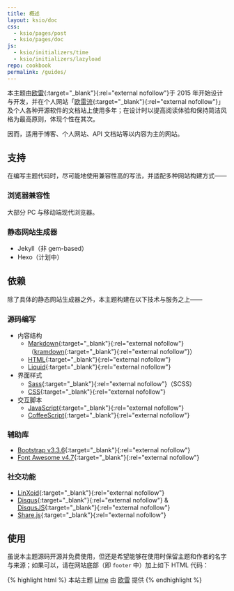 ```yaml
---
title: 概述
layout: ksio/doc
css:
  - ksio/pages/post
  - ksio/pages/doc
js:
  - ksio/initializers/time
  - ksio/initializers/lazyload
repo: cookbook
permalink: /guides/
---
```


本主题由[欧雷](https://linxoid.com/ourai/?utm_source=ourai.github.io/lime){:target="_blank"}{:rel="external nofollow"}于 2015 年开始设计与开发，并在个人网站「[欧雷流](https://ourai.ws/?utm_source=ourai.github.io/lime){:target="_blank"}{:rel="external nofollow"}」及个人各种开源软件的文档站上使用多年；在设计时以提高阅读体验和保持简洁风格为最高原则，体现个性在其次。

因而，适用于博客、个人网站、API 文档站等以内容为主的网站。

## 支持

在编写主题代码时，尽可能地使用兼容性高的写法，并适配多种网站构建方式——

### 浏览器兼容性

大部分 PC 与移动端现代浏览器。

### 静态网站生成器

- Jekyll（非 gem-based）
- Hexo（计划中）

## 依赖

除了具体的静态网站生成器之外，本主题构建在以下技术与服务之上——

### 源码编写

- 内容结构
  - [Markdown](https://www.markdownguide.org/){:target="_blank"}{:rel="external nofollow"}（[kramdown](https://kramdown.gettalong.org/){:target="_blank"}{:rel="external nofollow"}）
  - [HTML](https://developer.mozilla.org/en-US/docs/Web/HTML){:target="_blank"}{:rel="external nofollow"}
  - [Liquid](https://shopify.dev/docs/api/liquid){:target="_blank"}{:rel="external nofollow"}
- 界面样式
  - [Sass](https://sass-lang.com/){:target="_blank"}{:rel="external nofollow"}（SCSS）
  - [CSS](https://developer.mozilla.org/en-US/docs/Web/CSS){:target="_blank"}{:rel="external nofollow"}
- 交互脚本
  - [JavaScript](https://developer.mozilla.org/en-US/docs/Web/JavaScript){:target="_blank"}{:rel="external nofollow"}
  - [CoffeeScript](https://coffeescript.org/){:target="_blank"}{:rel="external nofollow"}

### 辅助库

- [Bootstrap v3.3.6](https://getbootstrap.com/docs/3.3/){:target="_blank"}{:rel="external nofollow"}
- [Font Awesome v4.7](https://fontawesome.com/v4/icons/){:target="_blank"}{:rel="external nofollow"}

### 社交功能

- [LinXoid](https://linxoid.com/){:target="_blank"}{:rel="external nofollow"}
- [Disqus](https://disqus.com/){:target="_blank"}{:rel="external nofollow"} & [DisqusJS](https://disqusjs.skk.moe/){:target="_blank"}{:rel="external nofollow"}
- [Share.js](https://github.com/overtrue/share.js){:target="_blank"}{:rel="external nofollow"}

## 使用

虽说本主题源码开源并免费使用，但还是希望能够在使用时保留主题和作者的名字与来源；如果可以，请在网站底部（即 `footer` 中）加上如下 HTML 代码：

{% highlight html %}
本站主题 <a href="https://ourai.github.io/lime/" target="_blank" rel="external nofollow">Lime</a> 由 <a href="https://linxoid.com/ourai/" target="_blank" rel="external nofollow">欧雷</a> 提供
{% endhighlight %}

